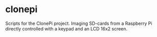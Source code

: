 # clonepi
Scripts for the ClonePi project. Imaging SD-cards from a Raspberry Pi directly controlled with a keypad and an LCD 16x2 screen.
